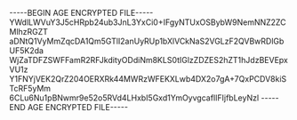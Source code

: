 -----BEGIN AGE ENCRYPTED FILE-----
YWdlLWVuY3J5cHRpb24ub3JnL3YxCi0+IFgyNTUxOSBybW9NemNNZ2ZCMlhzRGZT
aDNtQ1VyMmZqcDA1Qm5GTlI2anUyRUp1bXlVCkNaS2VGLzF2QVBwRDlGbUF5K2da
WjZaTDFZSWFFamR2RFJkdityODdiNm8KLS0tIGlzZDZES2hZT1hJdzBEVEpxVU1z
Y1FNYjVEK2QrZ204OERXRk44MWRzWFEKXLwb4DX2o7gA+7QxPCDV8kiSTcRF5yMm
6CLu6Nu1pBNwmr9e52o5RVd4LHxbI5Gxd1YmOyvgcafIlFIjfbLeyNzl
-----END AGE ENCRYPTED FILE-----
